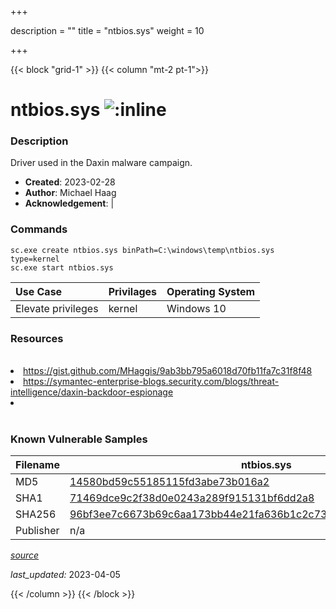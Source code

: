 +++

description = ""
title = "ntbios.sys"
weight = 10

+++


{{< block "grid-1" >}}
{{< column "mt-2 pt-1">}}


# ntbios.sys ![:inline](/images/twitter_verified.png) 


### Description

Driver used in the Daxin malware campaign.

- **Created**: 2023-02-28
- **Author**: Michael Haag
- **Acknowledgement**:  | [](https://twitter.com/)

### Commands

```
sc.exe create ntbios.sys binPath=C:\windows\temp\ntbios.sys type=kernel
sc.exe start ntbios.sys
```

| Use Case | Privilages | Operating System | 
|:---- | ---- | ---- |
| Elevate privileges | kernel | Windows 10 |

### Resources
<br>
<li><a href="https://gist.github.com/MHaggis/9ab3bb795a6018d70fb11fa7c31f8f48">https://gist.github.com/MHaggis/9ab3bb795a6018d70fb11fa7c31f8f48</a></li>
<li><a href="https://symantec-enterprise-blogs.security.com/blogs/threat-intelligence/daxin-backdoor-espionage">https://symantec-enterprise-blogs.security.com/blogs/threat-intelligence/daxin-backdoor-espionage</a></li>
<li><a href=""></a></li>
<br>

### Known Vulnerable Samples

| Filename | ntbios.sys |
|:---- | ---- | 
| MD5 | <a href="https://www.virustotal.com/gui/file/14580bd59c55185115fd3abe73b016a2">14580bd59c55185115fd3abe73b016a2</a> |
| SHA1 | <a href="https://www.virustotal.com/gui/file/71469dce9c2f38d0e0243a289f915131bf6dd2a8">71469dce9c2f38d0e0243a289f915131bf6dd2a8</a> |
| SHA256 | <a href="https://www.virustotal.com/gui/file/96bf3ee7c6673b69c6aa173bb44e21fa636b1c2c73f4356a7599c121284a51cc">96bf3ee7c6673b69c6aa173bb44e21fa636b1c2c73f4356a7599c121284a51cc</a> |
| Publisher | n/a || Signature | U, n, s, i, g, n, e, d   || Date | 10:26 AM 11/19/2009 || Company | Microsoft Corporation || Description | ntbios driver || Product |  Microsoft(R) Windows (R) NT Operating System |


[*source*](https://github.com/magicsword-io/LOLDrivers/tree/main/yaml/ntbios.sys.yml)

*last_updated:* 2023-04-05








{{< /column >}}
{{< /block >}}
